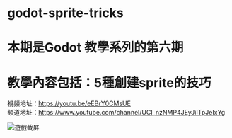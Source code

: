 # godot-sprite-tricks
# 本期是Godot 教學系列的第六期

# 教學內容包括：5種創建sprite的技巧
視頻地址：https://youtu.be/eEBrY0CMsUE <br>
頻道地址：https://www.youtube.com/channel/UCI_nzNMP4JEyJiITpJeIxYg

![遊戲截屏](https://github.com/imperativelyfunctional/godot4-tilemap-collision/blob/master/demo.gif)

